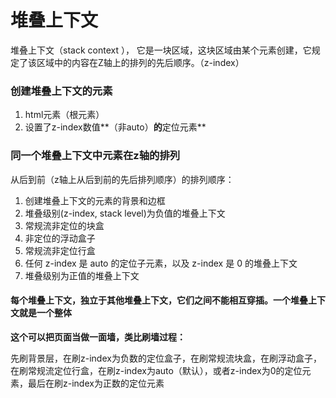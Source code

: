 # 堆叠上下文

堆叠上下文（stack context ）， 它是一块区域，这块区域由某个元素创建，它规定了该区域中的内容在Z轴上的排列的先后顺序。（z-index）

### 创建堆叠上下文的元素

1. html元素（根元素）
1. 设置了z-index数值**（非auto）**的**定位元素**

### 同一个堆叠上下文中元素在z轴的排列

从后到前（z轴上从后到前的先后排列顺序）的排列顺序：

1. 创建堆叠上下文的元素的背景和边框
1. 堆叠级别(z-index, stack level)为负值的堆叠上下文
1. 常规流非定位的块盒
1. 非定位的浮动盒子
1. 常规流非定位行盒
1. 任何 z-index 是 auto 的定位子元素，以及 z-index 是 0 的堆叠上下文
1. 堆叠级别为正值的堆叠上下文

#### 每个堆叠上下文，独立于其他堆叠上下文，它们之间不能相互穿插。一个堆叠上下文就是一个整体

**这个可以把页面当做一面墙，类比刷墙过程：**

先刷背景层，在刷z-index为负数的定位盒子，在刷常规流块盒，在刷浮动盒子，在刷常规流定位行盒，在刷z-index为auto（默认），或者z-index为0的定位元素，最后在刷z-index为正数的定位元素